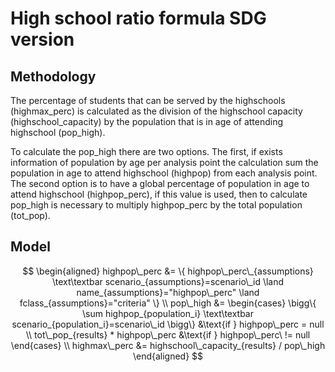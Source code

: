 # High school ratio formula SDG version

## Methodology

The percentage of students that can be served by the highschools (highmax_perc) is calculated as the division of the highschool capacity (highschool_capacity) by the population that is in age of attending  highschool (pop_high).

To calculate the pop_high there are two options. The first, if exists information of population by age per analysis point the calculation sum  the population in age to attend highschool (highpop) from each analysis point. The second option is to have a global percentage of  population in age to attend highschool (highpop_perc), if this value is used, then to calculate pop_high is necessary to multiply highpop_perc by the total population (tot_pop).

## Model

```math

\begin{aligned}

highpop\_perc &= \{ highpop\_perc\_{assumptions} \text\textbar  scenario_{assumptions}=scenario\_id \land name_{assumptions}="highpop\_perc" \land fclass_{assumptions}="criteria"  \}

\\
pop\_high &=  
\begin{cases}

\bigg\{ \sum highpop_{population_i} \text\textbar scenario_{population_i}=scenario\_id \bigg\} &\text{if } highpop\_perc = null
\\
tot\_pop_{results} * highpop\_perc &\text{if } highpop\_perc\ != null
\end{cases}
\\
highmax\_perc &= highschool\_capacity_{results} / pop\_high


\end{aligned}

```
